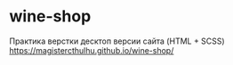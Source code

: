# wine-shop

Практика верстки десктоп версии сайта (HTML + SCSS)
https://magistercthulhu.github.io/wine-shop/
